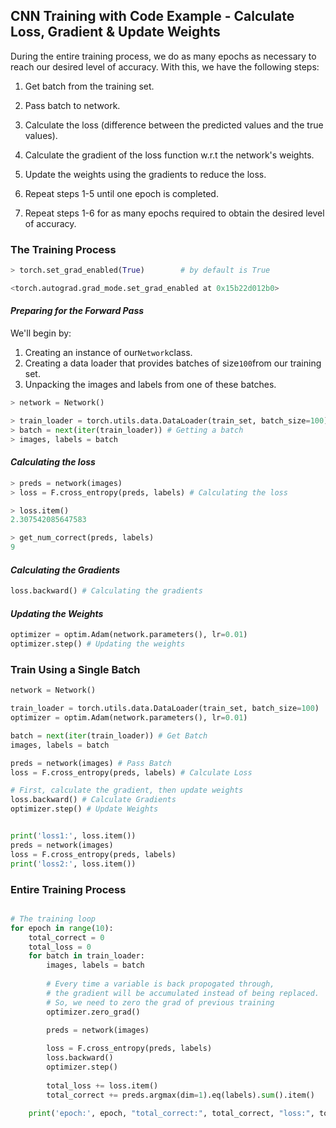 ## CNN Training with Code Example - Calculate Loss, Gradient & Update Weights

During the entire training process, we do as many epochs as necessary to reach our desired level of accuracy. With this, we have the following steps:

1. Get batch from the training set.

2. Pass batch to network.

3. Calculate the loss (difference between the predicted values and the true values).

4. Calculate the gradient of the loss function w.r.t the network's weights.

5. Update the weights using the gradients to reduce the loss.

6. Repeat steps 1-5 until one epoch is completed.

7. Repeat steps 1-6 for as many epochs required to obtain the desired level of accuracy.



### The Training Process

```python
> torch.set_grad_enabled(True)        # by default is True

<torch.autograd.grad_mode.set_grad_enabled at 0x15b22d012b0>
```

#### *Preparing for the Forward Pass*

We'll begin by:

1. Creating an instance of our`Network`class.
2. Creating a data loader that provides batches of size`100`from our training set.
3. Unpacking the images and labels from one of these batches.

```python
> network = Network()

> train_loader = torch.utils.data.DataLoader(train_set, batch_size=100)
> batch = next(iter(train_loader)) # Getting a batch
> images, labels = batch
```



#### *Calculating the loss*

```python
> preds = network(images)
> loss = F.cross_entropy(preds, labels) # Calculating the loss

> loss.item()
2.307542085647583

> get_num_correct(preds, labels)
9
```



#### *Calculating the Gradients*

```python
loss.backward() # Calculating the gradients
```



#### *Updating the Weights*

```python
optimizer = optim.Adam(network.parameters(), lr=0.01)
optimizer.step() # Updating the weights
```



### Train Using a Single Batch

```python
network = Network()

train_loader = torch.utils.data.DataLoader(train_set, batch_size=100)
optimizer = optim.Adam(network.parameters(), lr=0.01)

batch = next(iter(train_loader)) # Get Batch
images, labels = batch

preds = network(images) # Pass Batch
loss = F.cross_entropy(preds, labels) # Calculate Loss

# First, calculate the gradient, then update weights
loss.backward() # Calculate Gradients
optimizer.step() # Update Weights


print('loss1:', loss.item())
preds = network(images)
loss = F.cross_entropy(preds, labels)
print('loss2:', loss.item())
```



### Entire Training Process

```python

# The training loop
for epoch in range(10):
    total_correct = 0
    total_loss = 0
    for batch in train_loader:
        images, labels = batch
        
        # Every time a variable is back propogated through, 
        # the gradient will be accumulated instead of being replaced.
        # So, we need to zero the grad of previous training
        optimizer.zero_grad()

        preds = network(images)
        
        loss = F.cross_entropy(preds, labels)
        loss.backward()
        optimizer.step()
        
        total_loss += loss.item()
        total_correct += preds.argmax(dim=1).eq(labels).sum().item()

    print('epoch:', epoch, "total_correct:", total_correct, "loss:", total_loss)
```






